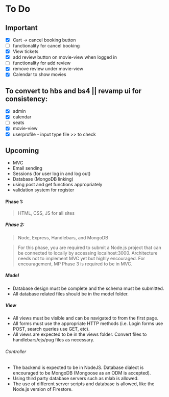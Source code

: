 # To Do
## Important

- [X] Cart -> cancel booking button
- [ ] functionality for cancel booking
- [X] View tickets 
- [X] add review button on movie-view when logged in
- [ ] functionality for add review
- [X] remove review under movie-view
- [X] Calendar to show movies

## To convert to hbs and bs4 || revamp ui for consistency:

- [X] admin
- [X] calendar
- [ ] seats
- [X] movie-view
- [X] userprofile - input type file >> to check

## Upcoming
- MVC
- Email sending
- Sessions (for user log in and log out)
- Database (MongoDB linking)
- using post and get functions appropriately
- validation system for register


#### Phase 1:
> HTML, CSS, JS for all sites

##### Phase 2:
> Node, Express, Handlebars, and MongoDB

>For this phase, you are required to submit a Node.js project that can be connected to locally by accessing localhost:3000. Architecture needs not to implement MVC yet but highly encouraged. For encouragement, MP Phase 3 is required to be in MVC.

##### Model
- Database design must be complete and the schema must be submitted.
- All database related files should be in the model folder.

##### View
- All views must be visible and can be navigated to from the first page.
- All forms must use the appropriate HTTP methods (i.e. Login forms use POST, search queries use GET, etc).
- All views are expected to be in the views folder. Convert files to handlebars/ejs/pug files as necessary.

###### Controller
- The backend is expected to be in NodeJS. Database dialect is encouraged to be MongoDB (Mongoose as an ODM is accepted). 
- Using third party database servers such as mlab is allowed. 
- The use of different server scripts and database is allowed, like the Node.js version of Firestore.
